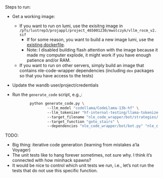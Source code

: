 Steps to run:

- Get a working image:
    - If you want to run on lumi, use the exisitng image in `/pfs/lustrep3/projappl/project_465001230/mwolczyk/vllm_rocm_v2.sif`
        - If for some reason, you want to build a new image lumi, use the [existing dockerfile](https://github.com/BartekCupial/nle-code-wrapper/blob/mwolczyk/generate_code/assets/vllm_dockerfile.rocm).
        - Note: I disabled building flash attention with the image because it made my computer explode, it might work if you have enough patience and/or RAM.
    - If you want to run on other servers, simply build an image that contains nle-code-wrapper dependencies (including `dev` packages so that you have access to the tests)
- Update the wandb user/project/credentials
- Run the `generate_code` script, e.g.,:
    
    ```bash
            python generate_code.py \                                                                    
                    --llm_model "codellama/CodeLlama-13b-hf" \                                                             
                    --llm_tokenizer "hf-internal-testing/llama-tokenizer" \                              
                    --target_filename "nle_code_wrapper/bot/strategies/goto_stairs.py" \                  
                    --target_function "goto_stairs" \                                                     
                    --dependencies "nle_code_wrapper/bot/bot.py" "nle_code_wrapper/bot/level.py" "nle_code_wrapper/bot/pathfinder/pathfinder.py"
    ```
    

TODO:

- Big thing: iterative code generation (learning from mistakes a’la Voyager)
- The unit tests like to hang forever sometimes, not sure why. I think it’s connected with how minihack spawns?
- It would be nice to control which unit tests we run, i.e., let’s not run the tests that do not use this specific function.
